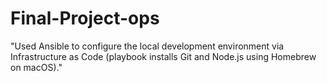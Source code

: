 # Final-Project-ops
"Used Ansible to configure the local development environment via Infrastructure as Code (playbook installs Git and Node.js using Homebrew on macOS)."
